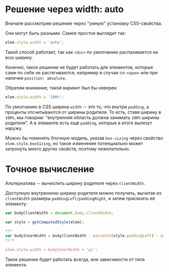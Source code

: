 # Решение через width: auto

Вначале рассмотрим решение через "умную" установку CSS-свойства.

Они могут быть разными. Самое простое выглядит так:

```js
elem.style.width = 'auto';
```

Такой способ работает, так как `<div>` по умолчанию распахивается на всю ширину. 

Конечно, такое решение не будет работать для элементов, которые сами по себе не растягиваются, например в случае со `<span>` или при наличии `position: absolute`.

Обратим внимание, такой вариант был бы неверен:
```js
elem.style.width = '100%';
```

По умолчанию в CSS ширина `width` -- это то, что *внутри `padding`*, а проценты отсчитываются от ширины родителя. То есть, ставя ширину в `100%`, мы говорим: "внутренняя область должна занимать `100%` ширины родителя". А в элементе есть ещё `padding`, которые в итоге вылезут наружу.

Можно бы поменять блочную модель, указав `box-sizing` через свойство `elem.style.boxSizing`, но такое изменение потенциально может затронуть много других свойств, поэтому нежелательно.

# Точное вычисление 

Альтернатива -- вычислить ширину родителя через `clientWidth`.

Доступную внутреннюю ширину родителя можно получить, вычитая из `clientWidth` размеры `paddingLeft/paddingRight`, и затем присвоить её элементу:

```js
var bodyClientWidth = document.body.clientWidth;

var style = getComputedStyle(elem);

*!*
var bodyInnerWidth = bodyClientWidth - parseInt(style.paddingLeft) - parseInt(style.paddingRight);
*/!*

elem.style.width = bodyInnerWidth + 'px';
```

Такое решение будет работать всегда, вне зависимости от типа элемента.

